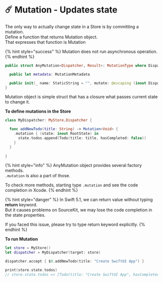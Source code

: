 # ☄️ Mutation - Updates state

The only way to actually change state in a Store is by committing a mutation.   
Define a function that returns Mutation object.   
That expresses that function is Mutation

{% hint style="success" %}
Mutation does not run asynchronous operation.
{% endhint %}

```swift
public struct AnyMutation<Dispatcher, Result>: MutationType where Dispatcher : VergeStore.DispatcherType {

  public let metadata: MutationMetadata

  public init(_ name: StaticString = "", mutate: @escaping (inout Dispatcher.State) -> Return)
}
```

Mutation object is simple struct that has a closure what passes current state to change it.

**To define mutations in the Store**

```swift
class MyDispatcher: MyStore.Dispatcher {

  func addNewTodo(title: String) -> Mutation<Void> {
    .mutation { (state: inout RootState) in
      state.todos.append(Todo(title: title, hasCompleted: false))
    }
  }
  
}
```

{% hint style="info" %}
AnyMutation object provides several factory methods.  
`.mutation` is also a part of those.  
  
To check more methods, starting type `.mutation` and see the code completion in Xcode.
{% endhint %}

{% hint style="danger" %}
In Swift 5.1, we can return value without typing **return** keyword.  
But it causes problems on SourceKit, we may lose the code completion in the state properties.  
  
If you faced this issue, please try to type return keyword explicitly.
{% endhint %}

**To run Mutation**

```swift
let store = MyStore()
let dispatcher = MyDispatcher(target: store)

dispatcher.accept { $0.addNewTodo(title: "Create SwiftUI App") }

print(store.state.todos)
// store.state.todos => [Todo(title: "Create SwiftUI App", hasCompleted: false)]
```



